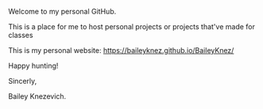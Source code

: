 Welcome to my personal GitHub. 

This is a place for me to host personal projects or projects that've made for classes

This is my personal website: https://baileyknez.github.io/BaileyKnez/


Happy hunting!

Sincerly,

Bailey Knezevich.
